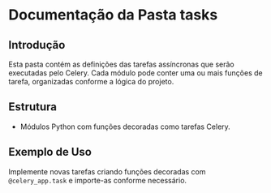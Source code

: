 # Documentação da Pasta tasks

## Introdução

Esta pasta contém as definições das tarefas assíncronas que serão executadas pelo Celery. Cada módulo pode conter uma ou mais funções de tarefa, organizadas conforme a lógica do projeto.

## Estrutura

- Módulos Python com funções decoradas como tarefas Celery.

## Exemplo de Uso

Implemente novas tarefas criando funções decoradas com `@celery_app.task` e importe-as conforme necessário.
